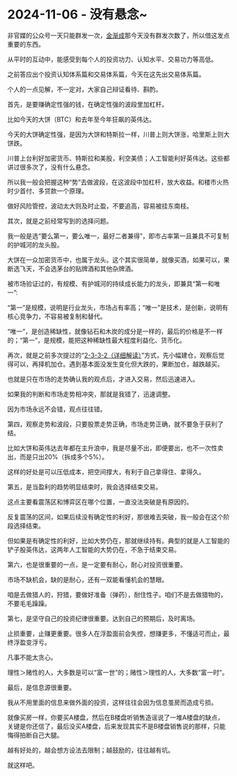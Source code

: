 # 2024-11-06 - 没有悬念~

非官媒的公众号一天只能群发一次，[金渐成](https://mp.weixin.qq.com/s?__biz=Mzg2NTkwNTM4MA==&mid=2247484571&idx=1&sn=d8644b8bb2383ec7557c4ff423932fe7&scene=21#wechat_redirect)那今天没有群发次数了，所以借这发点重要的东西。

从平时的互动中，能感受到每个人的投资功力、认知水平、交易功力等高低。

之前答应出个投资认知体系篇和交易体系篇，今天在这先出交易体系篇。

个人的一点见解，不一定对，大家自己辩证看待、斟酌。

首先，是要赚确定性强的钱，在确定性强的波段里加杠杆。

比如今天的大饼（BTC）和去年至今年狂飙的英伟达。

今天的大饼确定性强，是因为大饼和特斯拉一样，川普上则大饼涨，哈里斯上则大饼跌。

川普上台利好加密货币、特斯拉和美股，利空美债；人工智能利好英伟达。这些都讲过很多次了，没有什么悬念。

所以我一般会把握这种“势”去做波段，在这波段中加杠杆，放大收益。和楼市火热时少首付、多贷款一个原理。

做好风险管控，波动太大则及时止盈，不要追高，容易被挂东南枝。

其次，就是之前经常写到的选择问题。

我一般是选“要么第一，要么唯一，最好二者兼得”，即市占率第一且兼具不可复制的护城河的龙头股。

大饼在一众加密货币中，也属于龙头。这个其实很简单，就像买酒，如果可以，果断选飞天，不会选茅台的贴牌酒和其他杂牌酒。

被市场验证过的，有规模、有护城河的持续成长能力的龙头，即兼具“第一和唯一”:

“第一”是规模，说明是行业龙头，市场占有率高；“唯一”是技术，是创新，说明有核心竞争力，不容易被复制和替代。

“唯一”，是创造稀缺性，就像钻石和木炭的成分是一样的，最后的价格是不一样的；“第一”，是规模，能把这种稀缺性最大程度利益化、货币化。

再次，就是之前多次提过的“[2-3-3-2（详细解读）](https://mp.weixin.qq.com/s?__biz=Mzg2NTkwNTM4MA==&mid=2247484236&idx=1&sn=2f03b34d5fb8e009e8763328356583d9&scene=21#wechat_redirect)”方式，先小幅建仓，观察后觉得可以，再择机加仓。遇到基本面没发生变化但大跌的，果断加仓，越跌越买。

也就是只在市场的走势确认我的观点后，才进入交易，然后迅速进入。

如果我的判断和市场走势相冲突，那就是我错了，迅速调整。

因为市场永远不会错，观点往往错。

第四，观察走势和波段，只要股票走势正确，市场走势正确，就不要急于获利了结。

比如大饼和英伟达去年都在主升浪中，我是尽量不出，即便要出，也不一次性卖出，而是只出20%（拆成多个5%）。

这样的好处是可以压低成本，把空间撑大，有利于自己拿得住、拿得久。

第五，是当盈利的趋势明显结束时，我会选择结束交易。  
  
这点主要看震荡区和博弈区在哪个位置，一直没法突破是有原因的。

反复震荡的区间，如果后续没有确定性的利好，那很难去突破，我一般会在这个阶段选择结束。

但如果是有确定性的利好，比如大势仍在，那就继续持有。典型的就是人工智能的铲子股英伟达，这两年人工智能的大势仍在，不急于结束交易。  
  
第六，也是很重要的一点，是一定要有耐心，耐心对投资很重要。

市场不缺机会，缺的是耐心，还有一双能看懂机会的慧眼。

咱是去做猎人的，狩猎，要做好准备（弹药），耐住性子。咱们不是去做猎物的，不要毛毛躁躁。

第七，是坚守自己的投资纪律很重要。达到自己的预期后，及时离场。

止损重要，止赚更重要。很多人在浮盈面前会失控，想赚更多，不懂适可而止，最终浮盈变浮亏。

凡事不能太贪心。

理性＞赌性的人，大多数是可以“富一世”的；赌性＞理性的人，大多数“富一时”。

最后，是信息源很重要。

我从不用里面的信息来做外面的投资，这样往往会因为信息茧房而造成亏损。

就像买房一样，你要买A楼盘，然后在B楼盘听销售造谣说了一堆A楼盘的缺点，关键是你还信了，最后没买A楼盘，后来发现其实不是B楼盘销售说的那样，只能悔得拍断自己大腿。

越有好处的，越会想方设法去限制；越鼓励的，往往越有坑。

就这样吧。
